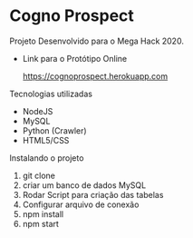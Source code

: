 # Cogno Prospect

Projeto Desenvolvido para o Mega Hack 2020. 

- Link para o Protótipo Online 

  https://cognoprospect.herokuapp.com

Tecnologias utilizadas 
 
 - NodeJS
 - MySQL
 - Python (Crawler)
 - HTML5/CSS

Instalando o projeto 

1) git clone 
2) criar um banco de dados MySQL
3) Rodar Script para criação das tabelas
3) Configurar arquivo de conexão
4) npm install 
5) npm start